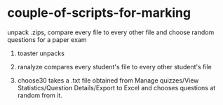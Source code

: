 # couple-of-scripts-for-marking
unpack .zips, compare every file to every other file and choose random questions for a paper exam

1. toaster unpacks

2. ranalyze compares every student's file to every other student's file

3. choose30 takes a .txt file obtained from Manage quizzes/View Statistics/Question Details/Export to Excel and chooses questions at random from it.


